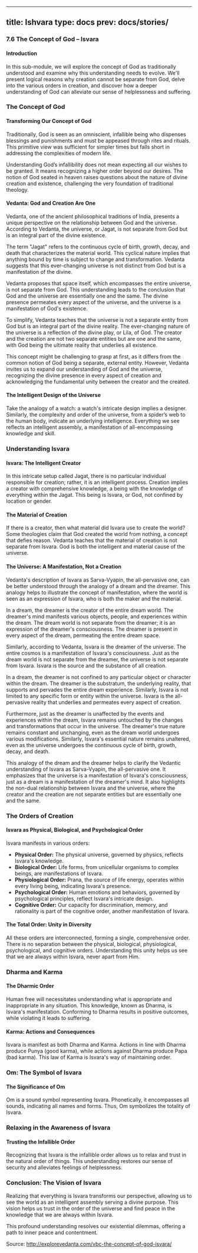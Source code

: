 
---
title: Ishvara
type: docs
prev: docs/stories/
---

### 7.6 The Concept of God – Isvara


#### Introduction
In this sub-module, we will explore the concept of God as traditionally understood and examine why this understanding needs to evolve. We'll present logical reasons why creation cannot be separate from God, delve into the various orders in creation, and discover how a deeper understanding of God can alleviate our sense of helplessness and suffering.

### The Concept of God

#### Transforming Our Concept of God
Traditionally, God is seen as an omniscient, infallible being who dispenses blessings and punishments and must be appeased through rites and rituals. This primitive view was sufficient for simpler times but falls short in addressing the complexities of modern life. 

Understanding God’s infallibility does not mean expecting all our wishes to be granted. It means recognizing a higher order beyond our desires. The notion of God seated in heaven raises questions about the nature of divine creation and existence, challenging the very foundation of traditional theology.

#### Vedanta: God and Creation Are One
Vedanta, one of the ancient philosophical traditions of India, presents a unique perspective on the relationship between God and the universe. According to Vedanta, the universe, or Jagat, is not separate from God but is an integral part of the divine existence.

The term "Jagat" refers to the continuous cycle of birth, growth, decay, and death that characterizes the material world. This cyclical nature implies that anything bound by time is subject to change and transformation. Vedanta suggests that this ever-changing universe is not distinct from God but is a manifestation of the divine.

Vedanta proposes that space itself, which encompasses the entire universe, is not separate from God. This understanding leads to the conclusion that God and the universe are essentially one and the same. The divine presence permeates every aspect of the universe, and the universe is a manifestation of God's existence.

To simplify, Vedanta teaches that the universe is not a separate entity from God but is an integral part of the divine reality. The ever-changing nature of the universe is a reflection of the divine play, or Lila, of God. The creator and the creation are not two separate entities but are one and the same, with God being the ultimate reality that underlies all existence.

This concept might be challenging to grasp at first, as it differs from the common notion of God being a separate, external entity. However, Vedanta invites us to expand our understanding of God and the universe, recognizing the divine presence in every aspect of creation and acknowledging the fundamental unity between the creator and the created.

#### The Intelligent Design of the Universe
Take the analogy of a watch: a watch's intricate design implies a designer. Similarly, the complexity and order of the universe, from a spider’s web to the human body, indicate an underlying intelligence. Everything we see reflects an intelligent assembly, a manifestation of all-encompassing knowledge and skill.

### Understanding Isvara

#### Isvara: The Intelligent Creator
In this intricate setup called Jagat, there is no particular individual responsible for creation; rather, it is an intelligent process. Creation implies a creator with comprehensive knowledge, a being with the knowledge of everything within the Jagat. This being is Isvara, or God, not confined by location or gender.

#### The Material of Creation
If there is a creator, then what material did Isvara use to create the world? Some theologies claim that God created the world from nothing, a concept that defies reason. Vedanta teaches that the material of creation is not separate from Isvara. God is both the intelligent and material cause of the universe.

#### The Universe: A Manifestation, Not a Creation
Vedanta's description of Isvara as Sarva-Vyapin, the all-pervasive one, can be better understood through the analogy of a dream and the dreamer. This analogy helps to illustrate the concept of manifestation, where the world is seen as an expression of Isvara, who is both the maker and the material.

In a dream, the dreamer is the creator of the entire dream world. The dreamer's mind manifests various objects, people, and experiences within the dream. The dream world is not separate from the dreamer; it is an expression of the dreamer's consciousness. The dreamer is present in every aspect of the dream, permeating the entire dream space.

Similarly, according to Vedanta, Isvara is the dreamer of the universe. The entire cosmos is a manifestation of Isvara's consciousness. Just as the dream world is not separate from the dreamer, the universe is not separate from Isvara. Isvara is the source and the substance of all creation.

In a dream, the dreamer is not confined to any particular object or character within the dream. The dreamer is the substratum, the underlying reality, that supports and pervades the entire dream experience. Similarly, Isvara is not limited to any specific form or entity within the universe. Isvara is the all-pervasive reality that underlies and permeates every aspect of creation.

Furthermore, just as the dreamer is unaffected by the events and experiences within the dream, Isvara remains untouched by the changes and transformations that occur in the universe. The dreamer's true nature remains constant and unchanging, even as the dream world undergoes various modifications. Similarly, Isvara's essential nature remains unaltered, even as the universe undergoes the continuous cycle of birth, growth, decay, and death.

This analogy of the dream and the dreamer helps to clarify the Vedantic understanding of Isvara as Sarva-Vyapin, the all-pervasive one. It emphasizes that the universe is a manifestation of Isvara's consciousness, just as a dream is a manifestation of the dreamer's mind. It also highlights the non-dual relationship between Isvara and the universe, where the creator and the creation are not separate entities but are essentially one and the same.

### The Orders of Creation

#### Isvara as Physical, Biological, and Psychological Order
Isvara manifests in various orders:

- **Physical Order:** The physical universe, governed by physics, reflects Isvara's knowledge. 
- **Biological Order:** Life forms, from unicellular organisms to complex beings, are manifestations of Isvara.
- **Physiological Order:** Prana, the source of life energy, operates within every living being, indicating Isvara's presence.
- **Psychological Order:** Human emotions and behaviors, governed by psychological principles, reflect Isvara's intricate design.
- **Cognitive Order:** Our capacity for discrimination, memory, and rationality is part of the cognitive order, another manifestation of Isvara.

#### The Total Order: Unity in Diversity
All these orders are interconnected, forming a single, comprehensive order. There is no separation between the physical, biological, physiological, psychological, and cognitive orders. Understanding this unity helps us see that we are always within Isvara, never apart from Him.

### Dharma and Karma

#### The Dharmic Order
Human free will necessitates understanding what is appropriate and inappropriate in any situation. This knowledge, known as Dharma, is Isvara's manifestation. Conforming to Dharma results in positive outcomes, while violating it leads to suffering.

#### Karma: Actions and Consequences
Isvara is manifest as both Dharma and Karma. Actions in line with Dharma produce Punya (good karma), while actions against Dharma produce Papa (bad karma). This law of Karma is Isvara's way of maintaining order.

### Om: The Symbol of Isvara

#### The Significance of Om
Om is a sound symbol representing Isvara. Phonetically, it encompasses all sounds, indicating all names and forms. Thus, Om symbolizes the totality of Isvara.

### Relaxing in the Awareness of Isvara

#### Trusting the Infallible Order
Recognizing that Isvara is the infallible order allows us to relax and trust in the natural order of things. This understanding restores our sense of security and alleviates feelings of helplessness.

### Conclusion: The Vision of Isvara
Realizing that everything is Isvara transforms our perspective, allowing us to see the world as an intelligent assembly serving a divine purpose. This vision helps us trust in the order of the universe and find peace in the knowledge that we are always within Isvara.

This profound understanding resolves our existential dilemmas, offering a path to inner peace and contentment.



Source: http://explorevedanta.com/vbc-the-concept-of-god-isvara/